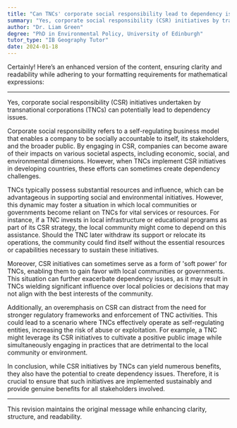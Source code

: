 ```yaml
---
title: "Can TNCs' corporate social responsibility lead to dependency issues?"
summary: "Yes, corporate social responsibility (CSR) initiatives by transnational corporations (TNCs) can potentially lead to dependency issues."
author: "Dr. Liam Green"
degree: "PhD in Environmental Policy, University of Edinburgh"
tutor_type: "IB Geography Tutor"
date: 2024-01-18
---
```


Certainly! Here’s an enhanced version of the content, ensuring clarity and readability while adhering to your formatting requirements for mathematical expressions:

---

Yes, corporate social responsibility (CSR) initiatives undertaken by transnational corporations (TNCs) can potentially lead to dependency issues.

Corporate social responsibility refers to a self-regulating business model that enables a company to be socially accountable to itself, its stakeholders, and the broader public. By engaging in CSR, companies can become aware of their impacts on various societal aspects, including economic, social, and environmental dimensions. However, when TNCs implement CSR initiatives in developing countries, these efforts can sometimes create dependency challenges.

TNCs typically possess substantial resources and influence, which can be advantageous in supporting social and environmental initiatives. However, this dynamic may foster a situation in which local communities or governments become reliant on TNCs for vital services or resources. For instance, if a TNC invests in local infrastructure or educational programs as part of its CSR strategy, the local community might come to depend on this assistance. Should the TNC later withdraw its support or relocate its operations, the community could find itself without the essential resources or capabilities necessary to sustain these initiatives.

Moreover, CSR initiatives can sometimes serve as a form of 'soft power' for TNCs, enabling them to gain favor with local communities or governments. This situation can further exacerbate dependency issues, as it may result in TNCs wielding significant influence over local policies or decisions that may not align with the best interests of the community.

Additionally, an overemphasis on CSR can distract from the need for stronger regulatory frameworks and enforcement of TNC activities. This could lead to a scenario where TNCs effectively operate as self-regulating entities, increasing the risk of abuse or exploitation. For example, a TNC might leverage its CSR initiatives to cultivate a positive public image while simultaneously engaging in practices that are detrimental to the local community or environment.

In conclusion, while CSR initiatives by TNCs can yield numerous benefits, they also have the potential to create dependency issues. Therefore, it is crucial to ensure that such initiatives are implemented sustainably and provide genuine benefits for all stakeholders involved.

--- 

This revision maintains the original message while enhancing clarity, structure, and readability.
    